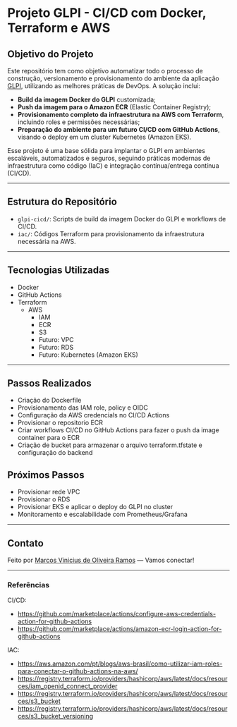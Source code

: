 # Projeto GLPI - CI/CD com Docker, Terraform e AWS

## Objetivo do Projeto

Este repositório tem como objetivo automatizar todo o processo de construção, versionamento e provisionamento do ambiente da aplicação [GLPI](https://glpi-project.org/), utilizando as melhores práticas de DevOps. A solução inclui:

- **Build da imagem Docker do GLPI** customizada;
- **Push da imagem para o Amazon ECR** (Elastic Container Registry);
- **Provisionamento completo da infraestrutura na AWS com Terraform**, incluindo roles e permissões necessárias;
- **Preparação do ambiente para um futuro CI/CD com GitHub Actions**, visando o deploy em um cluster Kubernetes (Amazon EKS).

Esse projeto é uma base sólida para implantar o GLPI em ambientes escaláveis, automatizados e seguros, seguindo práticas modernas de infraestrutura como código (IaC) e integração contínua/entrega contínua (CI/CD).

---

## Estrutura do Repositório

- `glpi-cicd/`: Scripts de build da imagem Docker do GLPI e workflows de CI/CD.
- `iac/`: Códigos Terraform para provisionamento da infraestrutura necessária na AWS.

---

## Tecnologias Utilizadas

- Docker
- GitHub Actions
- Terraform
  - AWS 
    - IAM
    - ECR
    - S3
    - Futuro: VPC
    - Futuro: RDS
    - Futuro: Kubernetes (Amazon EKS)

---

## Passos Realizados

- Criação do Dockerfile
- Provisionamento das IAM role, policy e OIDC
- Configuração da AWS credencials no CI/CD Actions
- Provisionar o repositorio ECR
- Criar workflows CI/CD no GitHub Actions para fazer o push da image container para o ECR
- Criação de bucket para armazenar o arquivo terraform.tfstate e configuração do backend

## Próximos Passos

- Provisionar rede VPC
- Provisionar o RDS
- Provisionar EKS e aplicar o deploy do GLPI no cluster
- Monitoramento e escalabilidade com Prometheus/Grafana

---

## Contato

Feito por [Marcos Vinicius de Oliveira Ramos](https://www.linkedin.com/in/marcosvoramos/) — Vamos conectar!

---

### Referências

CI/CD:

- https://github.com/marketplace/actions/configure-aws-credentials-action-for-github-actions
- https://github.com/marketplace/actions/amazon-ecr-login-action-for-github-actions

IAC:

- https://aws.amazon.com/pt/blogs/aws-brasil/como-utilizar-iam-roles-para-conectar-o-github-actions-na-aws/
- https://registry.terraform.io/providers/hashicorp/aws/latest/docs/resources/iam_openid_connect_provider
- https://registry.terraform.io/providers/hashicorp/aws/latest/docs/resources/s3_bucket
- https://registry.terraform.io/providers/hashicorp/aws/latest/docs/resources/s3_bucket_versioning